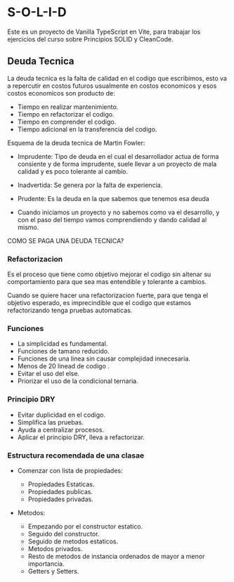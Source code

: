 # S-O-L-I-D

Este es un proyecto de Vanilla TypeScript en Vite, para trabajar los ejercicios del curso sobre Principios SOLID y CleanCode.

## Deuda Tecnica 

La deuda tecnica es la falta de calidad en el codigo que escribimos, esto va a repercutir en costos futuros usualmente en costos economicos y esos costos economicos son producto de:

- Tiempo en realizar mantenimiento.
- Tiempo en refactorizar el codigo.
- Tiempo en comprender el codigo.
- Tiempo adicional en la transferencia del codigo.

Esquema de la deuda tecnica de Martin Fowler:

- Imprudente: Tipo de deuda en el cual el desarrollador actua de forma consiente y de forma imprudente, suele llevar a un proyecto de mala calidad y es poco tolerante al cambio.

- Inadvertida: Se genera por la falta de experiencia.

- Prudente: Es la deuda en la que sabemos que tenemos esa deuda

- Cuando iniciamos un proyecto y no sabemos como va el desarrollo, y con el paso del tiempo vamos comprendiendo y dando calidad al mismo.

COMO SE PAGA UNA DEUDA TECNICA?

### Refactorizacion 

Es el proceso que tiene como objetivo mejorar el codigo sin altenar su comportamiento para que sea mas entendible y tolerante a cambios.

Cuando se quiere hacer una refactorizacion fuerte, para que tenga el objetivo esperado, es imprecindible que el codigo que estamos refactorizando tenga pruebas automaticas.

### Funciones 

- La simplicidad es fundamental.
- Funciones de tamano reducido.
- Funciones de una linea sin causar complejidad innecesaria.
- Menos de 20 linead de codigo .
- Evitar el uso del else.
- Priorizar el uso de la condicional ternaria.

### Principio DRY

- Evitar duplicidad en el codigo.
- Simplifica las pruebas.
- Ayuda a centralizar procesos.
- Aplicar el principio DRY, lleva a refactorizar.

### Estructura recomendada de una clasae 

- Comenzar con lista de propiedades:
    - Propiedades Estaticas.
    - Propiedades publicas.
    - Propiedades privadas.
    
- Metodos:
    - Empezando por el constructor estatico. 
    - Seguido del constructor.
    - Seguido de metodos estaticos. 
    - Metodos privados.
    - Resto de metodos de instancia ordenados de mayor a menor importancia.
    - Getters y Setters.